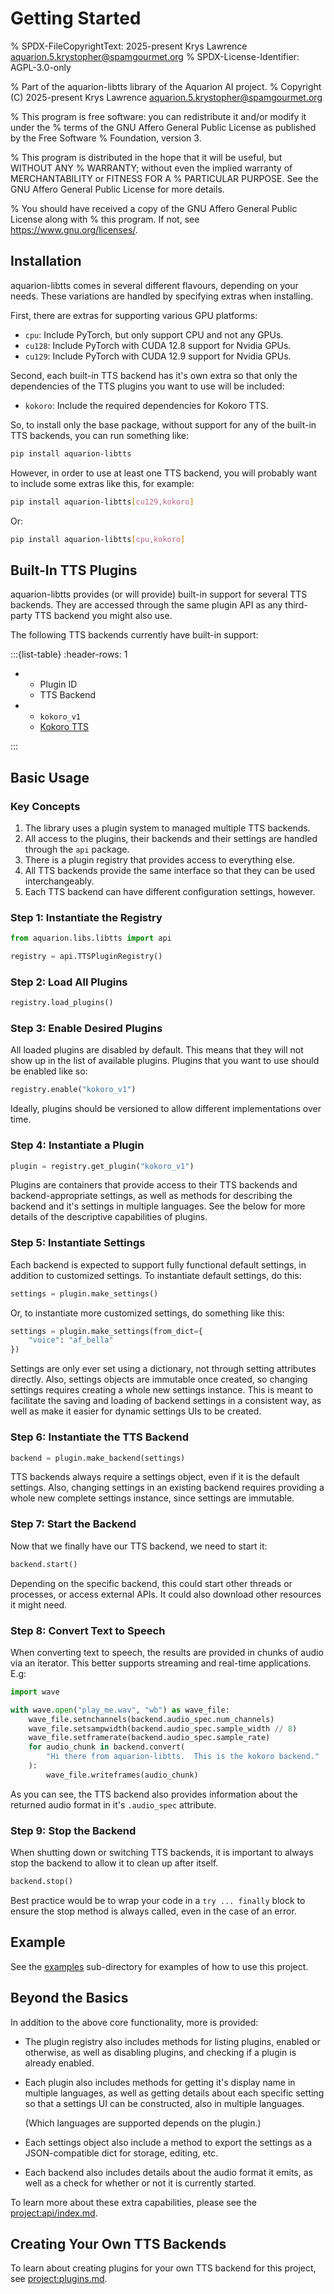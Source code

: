 # Getting Started

% SPDX-FileCopyrightText: 2025-present Krys Lawrence <aquarion.5.krystopher@spamgourmet.org>
% SPDX-License-Identifier: AGPL-3.0-only

% Part of the aquarion-libtts library of the Aquarion AI project.
% Copyright (C) 2025-present Krys Lawrence <aquarion.5.krystopher@spamgourmet.org>

% This program is free software: you can redistribute it and/or modify it under the
% terms of the GNU Affero General Public License as published by the Free Software
% Foundation, version 3.

% This program is distributed in the hope that it will be useful, but WITHOUT ANY
% WARRANTY; without even the implied warranty of MERCHANTABILITY or FITNESS FOR A
% PARTICULAR PURPOSE. See the GNU Affero General Public License for more details.

% You should have received a copy of the GNU Affero General Public License along with
% this program. If not, see <https://www.gnu.org/licenses/>.

## Installation

aquarion-libtts comes in several different flavours, depending on your needs.  These
variations are handled by specifying extras when installing.

First, there are extras for supporting various GPU platforms:

- `cpu`: Include PyTorch, but only support CPU and not any GPUs.
- `cu128`: Include PyTorch with CUDA 12.8 support for Nvidia GPUs.
- `cu129`: Include PyTorch with CUDA 12.9 support for Nvidia GPUs.

Second, each built-in TTS backend has it's own extra so that only the dependencies of
the TTS plugins you want to use will be included:

- `kokoro`: Include the required dependencies for Kokoro TTS.

So, to install only the base package, without support for any of the built-in TTS
backends, you can run something like:

```sh
pip install aquarion-libtts
```

However, in order to use at least one TTS backend, you will probably want to include
some extras like this, for example:

```sh
pip install aquarion-libtts[cu129,kokoro]
```

Or:

```sh
pip install aquarion-libtts[cpu,kokoro]
```

## Built-In TTS Plugins

aquarion-libtts provides (or will provide) built-in support for several TTS backends.
They are accessed through the same plugin API as any third-party TTS backend you might
also use.

The following TTS backends currently have built-in support:

:::{list-table}
:header-rows: 1

- - Plugin ID
  - TTS Backend

- - `kokoro_v1`
  - [Kokoro TTS](https://huggingface.co/hexgrad/Kokoro-82M)

:::

## Basic Usage

### Key Concepts

1. The library uses a plugin system to managed multiple TTS backends.
1. All access to the plugins, their backends and their settings are handled through the
   `api` package.
1. There is a plugin registry that provides access to everything else.
1. All TTS backends provide the same interface so that they can be used interchangeably.
1. Each TTS backend can have different configuration settings, however.

### Step 1: Instantiate the Registry

```python
from aquarion.libs.libtts import api

registry = api.TTSPluginRegistry()
```

### Step 2: Load All Plugins

```python
registry.load_plugins()
```

### Step 3: Enable Desired Plugins

All loaded plugins are disabled by default.  This means that they will not show up in
the list of available plugins.  Plugins that you want to use should be enabled like so:

```python
registry.enable("kokoro_v1")
```

Ideally, plugins should be versioned to allow different implementations over time.

### Step 4: Instantiate a Plugin

```python
plugin = registry.get_plugin("kokoro_v1")
```

Plugins are containers that provide access to their TTS backends and backend-appropriate
settings, as well as methods for describing the backend and it's settings in multiple
languages.  See the below for more details of the descriptive capabilities of plugins.

### Step 5: Instantiate Settings

Each backend is expected to support fully functional default settings, in addition to
customized settings.  To instantiate default settings, do this:

```python
settings = plugin.make_settings()
```

Or, to instantiate more customized settings, do something like this:

```python
settings = plugin.make_settings(from_dict={
    "voice": "af_bella"
})
```

Settings are only ever set using a dictionary, not through setting attributes directly.
Also, settings objects are immutable once created, so changing settings requires
creating a whole new settings instance.  This is meant to facilitate the saving and
loading of backend settings in a consistent way, as well as make it easier for dynamic
settings UIs to be created.

### Step 6: Instantiate the TTS Backend

```python
backend = plugin.make_backend(settings)
```

TTS backends always require a settings object, even if it is the default settings.
Also, changing settings in an existing backend requires providing a whole new complete
settings instance, since settings are immutable.

### Step 7: Start the Backend

Now that we finally have our TTS backend, we need to start it:

```python
backend.start()
```

Depending on the specific backend, this could start other threads or processes, or
access external APIs.  It could also download other resources it might need.

### Step 8: Convert Text to Speech

When converting text to speech, the results are provided in chunks of audio via an
iterator.  This better supports streaming and real-time applications.  E.g:

```python
import wave

with wave.open("play_me.wav", "wb") as wave_file:
    wave_file.setnchannels(backend.audio_spec.num_channels)
    wave_file.setsampwidth(backend.audio_spec.sample_width // 8)
    wave_file.setframerate(backend.audio_spec.sample_rate)
    for audio_chunk in backend.convert(
        "Hi there from aquarion-libtts.  This is the kokoro backend."
    ):
        wave_file.writeframes(audio_chunk)
```

As you can see, the TTS backend also provides information about the returned audio
format in it's `.audio_spec` attribute.

### Step 9: Stop the Backend

When shutting down or switching TTS backends, it is important to always stop the backend
to allow it to clean up after itself.

```python
backend.stop()
```

Best practice would be to wrap your code in a `try ... finally` block to ensure the stop
method is always called, even in the case of an error.

## Example

See the [examples](https://github.com/aquarion-ai/aquarion-libtts/tree/main/examples)
sub-directory for examples of how to use this project.

## Beyond the Basics

In addition to the above core functionality, more is provided:

- The plugin registry also includes methods for listing plugins, enabled or otherwise,
  as well as disabling plugins, and checking if a plugin is already enabled.

- Each plugin also includes methods for getting it's display name in multiple languages,
  as well as getting details about each specific setting so that a settings UI can be
  constructed, also in multiple languages.

  (Which languages are supported depends on the plugin.)

- Each settings object also include a method to export the settings as a JSON-compatible
  dict for storage, editing, etc.

- Each backend also includes details about the audio format it emits, as well as a
  check for whether or not it is currently started.

To learn more about these extra capabilities, please see the
<project:api/index.md>.

## Creating Your Own TTS Backends

To learn about creating plugins for your own TTS backend for this project, see
<project:plugins.md>.
